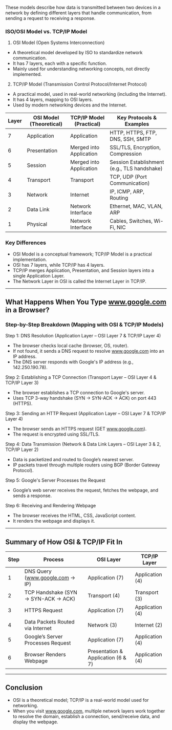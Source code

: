 
These models describe how data is transmitted between two devices in a network by defining different layers that handle communication, from sending a request to receiving a response.

### ISO/OSI Model vs. TCP/IP Model  

1. OSI Model (Open Systems Interconnection)  
- A theoretical model developed by ISO to standardize network communication.  
- It has 7 layers, each with a specific function.  
- Mainly used for understanding networking concepts, not directly implemented.  

2. TCP/IP Model (Transmission Control Protocol/Internet Protocol)  
- A practical model, used in real-world networking (including the Internet).  
- It has 4 layers, mapping to OSI layers.  
- Used by modern networking devices and the Internet.  

| Layer | OSI Model (Theoretical) | TCP/IP Model (Practical) | Key Protocols & Examples |  
|-------|-------------------------|--------------------------|--------------------------|  
| 7 | Application | Application | HTTP, HTTPS, FTP, DNS, SSH, SMTP |  
| 6 | Presentation | Merged into Application | SSL/TLS, Encryption, Compression |  
| 5 | Session | Merged into Application | Session Establishment (e.g., TLS handshake) |  
| 4 | Transport | Transport | TCP, UDP (Port Communication) |  
| 3 | Network | Internet | IP, ICMP, ARP, Routing |  
| 2 | Data Link | Network Interface | Ethernet, MAC, VLAN, ARP |  
| 1 | Physical | Network Interface | Cables, Switches, Wi-Fi, NIC |  

### Key Differences  
- OSI Model is a conceptual framework; TCP/IP Model is a practical implementation.  
- OSI has 7 layers, while TCP/IP has 4 layers.  
- TCP/IP merges Application, Presentation, and Session layers into a single Application Layer.  
- The Network Layer in OSI is called the Internet Layer in TCP/IP.  

---

## What Happens When You Type www.google.com in a Browser?  

### Step-by-Step Breakdown (Mapping with OSI & TCP/IP Models)  

Step 1: DNS Resolution (Application Layer – OSI Layer 7 & TCP/IP Layer 4)  
- The browser checks local cache (browser, OS, router).  
- If not found, it sends a DNS request to resolve www.google.com into an IP address.  
- The DNS server responds with Google's IP address (e.g., 142.250.190.78).  

Step 2: Establishing a TCP Connection (Transport Layer – OSI Layer 4 & TCP/IP Layer 3)  
- The browser establishes a TCP connection to Google's server.  
- Uses TCP 3-way handshake (SYN → SYN-ACK → ACK) on port 443 (HTTPS).  

Step 3: Sending an HTTP Request (Application Layer – OSI Layer 7 & TCP/IP Layer 4)  
- The browser sends an HTTPS request (GET www.google.com).  
- The request is encrypted using SSL/TLS.  

Step 4: Data Transmission (Network & Data Link Layers – OSI Layer 3 & 2, TCP/IP Layer 2)  
- Data is packetized and routed to Google’s nearest server.  
- IP packets travel through multiple routers using BGP (Border Gateway Protocol).  

Step 5: Google's Server Processes the Request  
- Google’s web server receives the request, fetches the webpage, and sends a response.  

Step 6: Receiving and Rendering Webpage  
- The browser receives the HTML, CSS, JavaScript content.  
- It renders the webpage and displays it.  

---

## Summary of How OSI & TCP/IP Fit In  

| Step | Process | OSI Layer | TCP/IP Layer |  
|------|---------|-----------|--------------|  
| 1 | DNS Query (www.google.com → IP) | Application (7) | Application (4) |  
| 2 | TCP Handshake (SYN → SYN-ACK → ACK) | Transport (4) | Transport (3) |  
| 3 | HTTPS Request | Application (7) | Application (4) |  
| 4 | Data Packets Routed via Internet | Network (3) | Internet (2) |  
| 5 | Google’s Server Processes Request | Application (7) | Application (4) |  
| 6 | Browser Renders Webpage | Presentation & Application (6 & 7) | Application (4) |  

---

## Conclusion  
- OSI is a theoretical model; TCP/IP is a real-world model used for networking.  
- When you visit www.google.com, multiple network layers work together to resolve the domain, establish a connection, send/receive data, and display the webpage.
